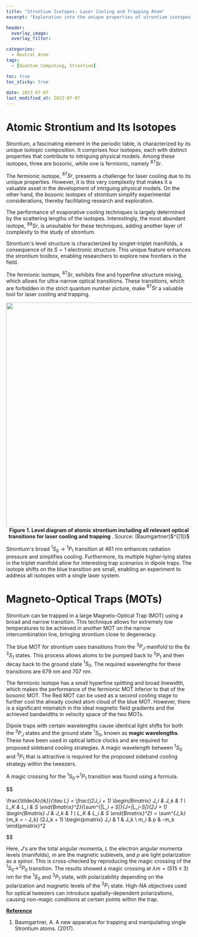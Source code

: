 ```yaml
---
title: "Strontium Isotopes: Laser Cooling and Trapping Atom"
excerpt: "Exploration into the unique properties of strontium isotopes, focusing on their pivotal role in advancing laser cooling techniques."

header:
  overlay_image: 
  overlay_filter: 

categories:
  - Neutral Atom
tags:
  - [Quantum Computing, Strontium]

toc: true
toc_sticky: true
 
date: 2023-07-07
last_modified_at: 2023-07-07
---
```


# Atomic Strontium and Its Isotopes

Strontium, a fascinating element in the periodic table, is characterized by its unique isotopic composition. It comprises four isotopes, each with distinct properties that contribute to intriguing physical models. Among these isotopes, three are bosonic, while one is fermionic, namely $^{87}Sr$.

The fermionic isotope, $^{87}Sr$, presents a challenge for laser cooling due to its unique properties. However, it is this very complexity that makes it a valuable asset in the development of intriguing physical models. On the other hand, the bosonic isotopes of strontium simplify experimental considerations, thereby facilitating research and exploration.

The performance of evaporative cooling techniques is largely determined by the scattering lengths of the isotopes. Interestingly, the most abundant isotope, $^{88}Sr$, is unsuitable for these techniques, adding another layer of complexity to the study of strontium.

Strontium's level structure is characterized by singlet-triplet manifolds, a consequence of its $S=1$ electronic structure. This unique feature enhances the strontium toolbox, enabling researchers to explore new frontiers in the field.

The fermionic isotope, $^{87}Sr$, exhibits fine and hyperfine structure mixing, which allows for ultra-narrow optical transitions. These transitions, which are forbidden in the strict quantum number picture, make $^{87}Sr$ a valuable tool for laser cooling and trapping.

<p align="center">
  <img width="610" src="https://github.com/q-inho/q-inho.github.io/assets/79438062/b19246e8-a9e1-4b7d-9a35-eeaa3914d9f9">
<br> <b>Figure 1. Level diagram of atomic strontium including all relevant optical transitions for laser cooling and trapping </b>. Source: (Baumgartner)$^{[1]}$
</p>

Strontium's broad $^1S_0$ → $^1P_1$ transition at 461 nm enhances radiation pressure and simplifies cooling. Furthermore, its multiple higher-lying states in the triplet manifold allow for interesting trap scenarios in dipole traps. The isotope shifts on the blue transition are small, enabling an experiment to address all isotopes with a single laser system.

# Magneto-Optical Traps (MOTs)

Strontium can be trapped in a large Magneto-Optical Trap (MOT) using a broad and narrow transition. This technique allows for extremely low temperatures to be achieved in another MOT on the narrow intercombination line, bringing strontium close to degeneracy.

The blue MOT for strontium uses transitions from the $^3P_J$ manifold to the $6s$ $^3S_1$ states. This process allows atoms to be pumped back to $^3P_1$ and then decay back to the ground state $^1S_0$. The required wavelengths for these transitions are 679 nm and 707 nm.

The fermionic isotope has a small hyperfine splitting and broad linewidth, which makes the performance of the fermionic MOT inferior to that of the bosonic MOT. The Red MOT can be used as a second cooling stage to further cool the already cooled atom cloud of the blue MOT. However, there is a significant mismatch in the ideal magnetic field gradients and the achieved bandwidths in velocity space of the two MOTs.

Dipole traps with certain wavelengths cause identical light shifts for both the $^3P_J$ states and the ground state $^1S_0$, known as **magic wavelengths**. These have been used in optical lattice clocks and are required for proposed sideband cooling strategies. A magic wavelength between $^1S_0$ and $^3P_1$ that is attractive is required for the proposed sideband cooling strategy within the tweezers.

A magic crossing for the $^1S_0 \rightarrow ^1P_1$ transition was found using a formula. 

$$

\frac{\tilde{A}_{ik}}{\tau _L} = \frac{(2J_i + 1) \begin{Bmatrix}
J_i & J_k & 1 \\
L_K & L_i & S
\end{Bmatrix}^2}{\sum^{|L_i + S|}_{J=|L_i-S|}(2J + 1) \begin{Bmatrix}
J & J_k & 1 \\
L_K & L_i & S
\end{Bmatrix}^2} = \sum^{J_k}_{m_k = - J_k} (2J_k + 1) \begin{pmatrix}
J_i & 1 & J_k \\
m_i & p & -m_k
\end{pmatrix}^2

$$

Here, $J'$s are the total angular momenta, $L$ the electron angular momenta levels (manifolds), $m$ are the magnetic sublevels, and $p$ are light polarization as a spinor. This is cross-checked by reproducing the magic crossing of the $^1S_0 \rightarrow ^3P_0$ transition. The results showed a magic crossing at $\lambda m = (515 \pm 3)$ nm for the $^1S_0$ and $^3P_1$ state, with polarizability depending on the polarization and magnetic levels of the $^3P_1$ state. High-NA objectives used for optical tweezers can introduce spatially-dependent polarizations, causing non-magic conditions at certain points within the trap.


**<U>Reference</U>**

1. Baumgartner, A. A new apparatus for trapping and manipulating single Strontium atoms. (2017). 